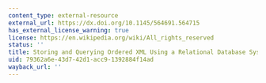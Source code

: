 ```yaml
---
content_type: external-resource
external_url: https://dx.doi.org/10.1145/564691.564715
has_external_license_warning: true
license: https://en.wikipedia.org/wiki/All_rights_reserved
status: ''
title: Storing and Querying Ordered XML Using a Relational Database System
uid: 79362a6e-43d7-42d1-acc9-1392884f14ad
wayback_url: ''
---
```

